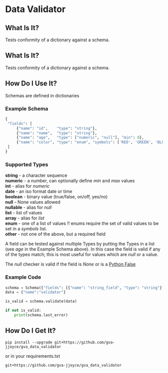 # Data Validator

## What Is It?
Tests conformity of a dictionary against a schema.

## What Is It?
Tests conformity of a dictionary against a schema.

## How Do I Use It?
Schemas are defined in dictionaries

### Example Schema
~~~python
{
 "fields": [
     {"name": "id",    "type": "string"},
     {"name": "name",  "type": "string"},
     {"name": "age",   "type": ["numeric", "null"], "min": 0},
     {"name": "color", "type": "enum", "symbols": ['RED', 'GREEN', 'BLUE']}
 ]
}
~~~

### Supported Types  

**string** - a character sequence  
**numeric** - a number, can optionally define _min_ and _max_ values  
**int** - alias for _numeric_  
**date** - an iso format date or time  
**boolean** - binary value (true/false, on/off, yes/no)  
**null** - None values allowed  
**nullable** - alias for _null_  
**list** - list of values  
**array** - alias for _list_  
**enum** - one of a list of values !! enums require the set of valid values to be set in a _symbols_ list.  
**other** - not one of the above, but a required field  

A field can be tested against multiple Types by putting the Types in a list (see _age_ in the Example Schema above). In this case the field is valid if any of the types match; this is most useful for values which are _null_ or a value.

The _null_ checker is valid if the field is _None_ or is a [Python False](https://docs.python.org/2.4/lib/truth.html)

### Example Code
~~~python
schema = Schema({"fields": [{"name": "string_field", "type": "string"}]})
data = {"name":"validator"}

is_valid = schema.validate(data)

if not is_valid:
    print(schema.last_error)
~~~

## How Do I Get It?
~~~
pip install --upgrade git+https://github.com/gva-jjoyce/gva_data_validator
~~~
or in your requirements.txt
~~~
git+https://github.com/gva-jjoyce/gva_data_validator
~~~
